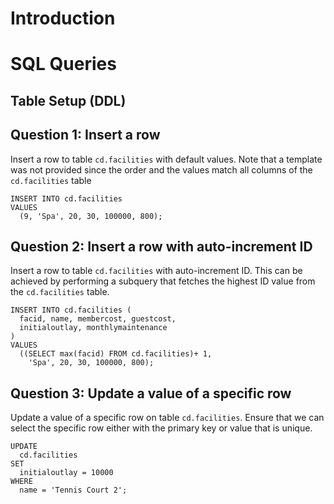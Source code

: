 # Introduction

# SQL Queries
## Table Setup (DDL)
## Question 1: Insert a row
Insert a row to table `cd.facilities` with default values. Note that a template was not provided since the order and the values match all columns of the `cd.facilities` table
```
INSERT INTO cd.facilities 
VALUES 
  (9, 'Spa', 20, 30, 100000, 800);
```

## Question 2: Insert a row with auto-increment ID
Insert a row to table `cd.facilities` with auto-increment ID. This can be achieved by performing a subquery that fetches the highest ID value from the `cd.facilities` table.
```
INSERT INTO cd.facilities (
  facid, name, membercost, guestcost, 
  initialoutlay, monthlymaintenance
) 
VALUES 
  ((SELECT max(facid) FROM cd.facilities)+ 1,
    'Spa', 20, 30, 100000, 800);
```

## Question 3: Update a value of a specific row
Update a value of a specific row on table `cd.facilities`. Ensure that we can select the specific row either with the primary key or value that is unique.
```
UPDATE 
  cd.facilities 
SET 
  initialoutlay = 10000 
WHERE 
  name = 'Tennis Court 2';
```
